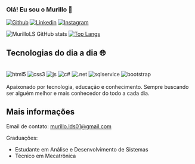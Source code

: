 
### Olá! Eu sou o Murillo 👋 

[![Github](https://img.shields.io/badge/GitHub-100000?style=for-the-badge&logo=github&logoColor=white)](https://github.com/MurilloLS)
[![Linkedin](https://img.shields.io/badge/LinkedIn-0077B5?style=for-the-badge&logo=linkedin&logoColor=whitethe-badge&logo=github&logoColor=white)](https://www.linkedin.com/in/murillo-santos1/)
[![Instagram](https://img.shields.io/badge/Instagram-E4405F?style=for-the-badge&logo=instagram&logoColor=white)](https://www.instagram.com/murillo_lds/)

![MurilloLS GitHub stats](https://github-readme-stats.vercel.app/api?username=MurilloLS&show_icons=true&theme=dracula) 
[![Top Langs](https://github-readme-stats.vercel.app/api/top-langs/?username=MurilloLS)](https://github.com/anuraghazra/github-readme-stats)

## Tecnologias do dia a dia 🌐

<div style="display: inline_block"><br/>
    <img align="center" alt="html5" src="https://img.shields.io/badge/HTML5-E34F26?style=for-the-badge&logo=html5&logoColor=white"/>
    <img align="center" alt="css3" src="https://img.shields.io/badge/CSS3-1572B6?style=for-the-badge&logo=css3&logoColor=white"/>
    <img align="center" alt="js" src="https://img.shields.io/badge/JavaScript-F7DF1E?style=for-the-badge&logo=javascript&logoColor=black"/>
    <img align="center" alt="c#" src="https://img.shields.io/badge/C%23-239120?style=for-the-badge&logo=c-sharp&logoColor=white"/>
    <img align="center" alt=".net" src="https://img.shields.io/badge/.NET-5C2D91?style=for-the-badge&logo=.net&logoColor=white"/>
    <img align="center" alt="sqlservice" src="https://img.shields.io/badge/Microsoft_SQL_Server-CC2927?style=for-the-badge&logo=microsoft-sql-server&logoColor=white"/>
    <img align="center" alt="bootstrap" src="https://img.shields.io/badge/Bootstrap-563D7C?style=for-the-badge&logo=bootstrap&logoColor=white"/>
</div><br/>
Apaixonado por tecnologia, educação e conhecimento. Sempre buscando ser alguém melhor e mais conhecedor do todo a cada dia.

## Mais informações

Email de contato: murillo.lds01@gmail.com

Graduações: 
- Estudante em Análise e Desenvolvimento de Sistemas
- Técnico em Mecatrônica

